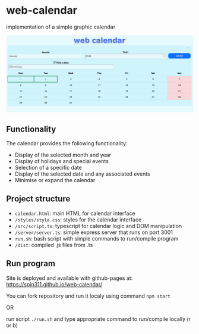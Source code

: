 # web-calendar
implementation of a simple graphic calendar

![Calendar interface](./img/sample.png "calendar interface")


## Functionality

The calendar provides the following functionality:

- Display of the selected month and year
- Display of holidays and special events
- Selection of a specific date
- Display of the selected date and any associated events
- Minimise or expand the calendar

## Project structure

- `calendar.html`: main HTML for calendar interface
- `/styles/style.css`: styles for the calendar interface
- `/src/script.ts`: typescript for calendar logic and DOM manipulation
- `/server/server.ts`: simple express server that runs on port 3001
- `run.sh`: bash script with simple commands to run/compile program
- `/dist`: compiled .js files from .ts

## Run program

Site is deployed and available with github-pages at: https://spin311.github.io/web-calendar/

You can fork repository and run it localy using command `npm start`

OR

run script `./run.sh` and type appropriate command to run/compile locally (r or b)
